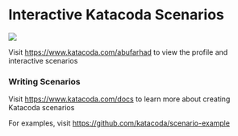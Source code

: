 # Interactive Katacoda Scenarios

[![](http://shields.katacoda.com/katacoda/abufarhad/count.svg)](https://www.katacoda.com/abufarhad "Get your profile on Katacoda.com")

Visit https://www.katacoda.com/abufarhad to view the profile and interactive scenarios

### Writing Scenarios
Visit https://www.katacoda.com/docs to learn more about creating Katacoda scenarios

For examples, visit https://github.com/katacoda/scenario-example

